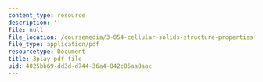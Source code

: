 ```yaml
---
content_type: resource
description: ''
file: null
file_location: /coursemedia/3-054-cellular-solids-structure-properties-and-applications-spring-2015/4025bb69dd3dd74436a4842c85aa8aac_Txidu-5VYfU.pdf
file_type: application/pdf
resourcetype: Document
title: 3play pdf file
uid: 4025bb69-dd3d-d744-36a4-842c85aa8aac
---
```

